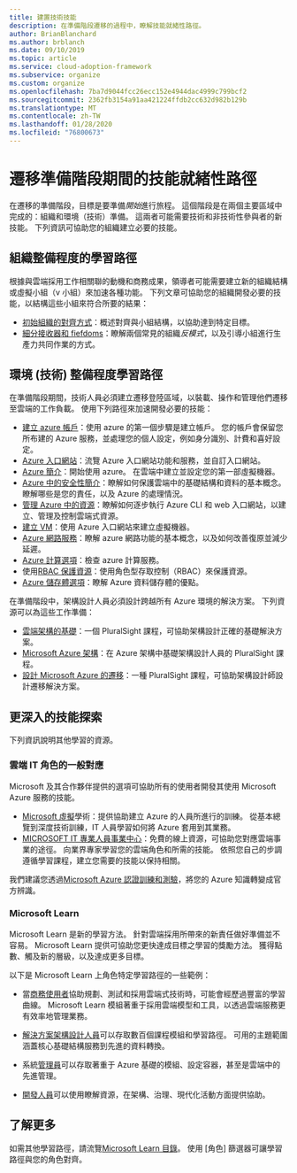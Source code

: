 ```yaml
---
title: 建置技術技能
description: 在準備階段遷移的過程中，瞭解技能就緒性路徑。
author: BrianBlanchard
ms.author: brblanch
ms.date: 09/10/2019
ms.topic: article
ms.service: cloud-adoption-framework
ms.subservice: organize
ms.custom: organize
ms.openlocfilehash: 7ba7d9044fcc26ecc152e4944dac4999c799bcf2
ms.sourcegitcommit: 2362fb3154a91aa421224ffdb2cc632d982b129b
ms.translationtype: MT
ms.contentlocale: zh-TW
ms.lasthandoff: 01/28/2020
ms.locfileid: "76800673"
---
```

# <a name="skills-readiness-path-during-the-ready-phase-of-a-migration"></a>遷移準備階段期間的技能就緒性路徑

在遷移的準備階段，目標是要準備*開始*進行旅程。 這個階段是在兩個主要區域中完成的：組織和環境（技術）準備。 這兩者可能需要技術和非技術性參與者的新技能。 下列資訊可協助您的組織建立必要的技能。

## <a name="organizational-readiness-learning-paths"></a>組織整備程度的學習路徑

根據與雲端採用工作相關聯的動機和商務成果，領導者可能需要建立新的組織結構或虛擬小組（v 小組）來加速各種功能。 下列文章可協助您的組織開發必要的技能，以結構這些小組來符合所要的結果：

- [初始組織的對齊方式](./index.md)：概述對齊與小組結構，以協助達到特定目標。
- [細分接收器和 fiefdoms](./fiefdoms-silos.md)：瞭解兩個常見的組織*反模式*，以及引導小組進行生產力共同作業的方式。

## <a name="environmental-technical-readiness-learning-paths"></a>環境 (技術) 整備程度學習路徑

在準備階段期間，技術人員必須建立遷移登陸區域，以裝載、操作和管理他們遷移至雲端的工作負載。 使用下列路徑來加速開發必要的技能：

- [建立 azure 帳戶](https://docs.microsoft.com/learn/modules/create-an-azure-account)：使用 azure 的第一個步驟是建立帳戶。 您的帳戶會保留您所布建的 Azure 服務，並處理您的個人設定，例如身分識別、計費和喜好設定。
- [Azure 入口網站](https://docs.microsoft.com/learn/modules/tour-azure-portal)：流覽 Azure 入口網站功能和服務，並自訂入口網站。
- [Azure 簡介](https://docs.microsoft.com/learn/modules/welcome-to-azure)：開始使用 azure。 在雲端中建立並設定您的第一部虛擬機器。
- [Azure 中的安全性簡介](https://docs.microsoft.com/learn/modules/intro-to-security-in-azure)：瞭解如何保護雲端中的基礎結構和資料的基本概念。 瞭解哪些是您的責任，以及 Azure 的處理情況。
- [管理 Azure 中的資源](https://docs.microsoft.com/learn/paths/manage-resources-in-azure)：瞭解如何逐步執行 Azure CLI 和 web 入口網站，以建立、管理及控制雲端式資源。
- [建立 VM](https://docs.microsoft.com/learn/modules/create-windows-virtual-machine-in-azure)：使用 Azure 入口網站來建立虛擬機器。
- [Azure 網路服務](https://docs.microsoft.com/learn/modules/intro-to-azure-networking)：瞭解 azure 網路功能的基本概念，以及如何改善復原並減少延遲。
- [Azure 計算選項](https://docs.microsoft.com/learn/modules/intro-to-azure-compute)：檢查 azure 計算服務。
- 使用[RBAC 保護資源](https://docs.microsoft.com/learn/modules/secure-azure-resources-with-rbac)：使用角色型存取控制（RBAC）來保護資源。
- [Azure 儲存體選項](https://docs.microsoft.com/learn/modules/intro-to-data-in-azure/index)：瞭解 Azure 資料儲存體的優點。

在準備階段中，架構設計人員必須設計跨越所有 Azure 環境的解決方案。 下列資源可以為這些工作準備：

- [雲端架構的基礎](https://app.pluralsight.com/library/courses/cloud-architecture-foundations)：一個 PluralSight 課程，可協助架構設計正確的基礎解決方案。
- [Microsoft Azure 架構](https://app.pluralsight.com/library/courses/cloud-architecture-foundations)：在 Azure 架構中基礎架構設計人員的 PluralSight 課程。
- [設計 Microsoft Azure 的遷移](https://app.pluralsight.com/library/courses/cloud-architecture-foundations)：一種 PluralSight 課程，可協助架構設計師設計遷移解決方案。

## <a name="deeper-skills-exploration"></a>更深入的技能探索

下列資訊說明其他學習的資源。

### <a name="typical-mappings-of-cloud-it-roles"></a>雲端 IT 角色的一般對應

Microsoft 及其合作夥伴提供的選項可協助所有的使用者開發其使用 Microsoft Azure 服務的技能。

- [Microsoft 虛擬](https://mva.microsoft.com/product-training/microsoft-azure)學術：提供協助建立 Azure 的人員所進行的訓練。 從基本總覽到深度技術訓練，IT 人員學習如何將 Azure 套用到其業務。
- [MICROSOFT IT 專業人員事業中心](https://www.microsoft.com/itpro)：免費的線上資源，可協助您對應雲端事業的途徑。 向業界專家學習您的雲端角色和所需的技能。 依照您自己的步調遵循學習課程，建立您需要的技能以保持相關。

我們建議您透過[Microsoft Azure 認證訓練和測驗](https://www.microsoft.com/learning/azure-certification.aspx)，將您的 Azure 知識轉變成官方辨識。

### <a name="microsoft-learn"></a>Microsoft Learn

Microsoft Learn 是新的學習方法。 針對雲端採用所帶來的新責任做好準備並不容易。 Microsoft Learn 提供可協助您更快達成目標之學習的獎勵方法。 獲得點數、觸及新的層級，以及達成更多目標。

以下是 Microsoft Learn 上角色特定學習路徑的一些範例：

- 當[商務使用者](https://docs.microsoft.com/learn/browse/?roles=business-user)協助規劃、測試和採用雲端式技術時，可能會經歷過豐富的學習曲線。 Microsoft Learn 模組著重于採用雲端模型和工具，以透過雲端服務更有效率地管理業務。

- [解決方案架構設計人員](https://docs.microsoft.com/learn/browse/?roles=solution-architect)可以存取數百個課程模組和學習路徑。 可用的主題範圍涵蓋核心基礎結構服務到先進的資料轉換。

- 系統[管理員](https://docs.microsoft.com/learn/browse/?roles=administrator)可以存取著重于 Azure 基礎的模組、設定容器，甚至是雲端中的先進管理。

- [開發人員](https://docs.microsoft.com/learn/browse/?roles=developer&term=infrastructure)可以使用瞭解資源，在架構、治理、現代化活動方面提供協助。

## <a name="learn-more"></a>了解更多

如需其他學習路徑，請流覽[Microsoft Learn 目錄](https://docs.microsoft.com/learn/browse)。 使用 [角色] 篩選器可讓學習路徑與您的角色對齊。
